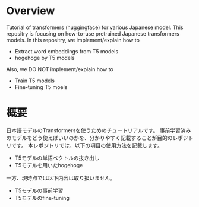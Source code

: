 # Overview
Tutorial of transformers (huggingface) for various Japanese model.
This repositry is focusing on how-to-use pretrained Japanese transformers models.
In this repositry, we implement/explain how to
* Extract word embeddings from T5 models
* hogehoge by T5 models

Also, we DO NOT implement/explain how to
* Train T5 models
* Fine-tuning T5 moels

# 概要
日本語モデルのTransformersを使うためのチュートリアルです。
事前学習済みのモデルをどう使えばいいのかを、分かりやすく記載することが目的のレポジトリです。
本レポジトリでは、以下の項目の使用方法を記載します。
* T5モデルの単語ベクトルの抜き出し
* T5モデルを用いたhogehoge

一方、現時点では以下内容は取り扱いません。
* T5モデルの事前学習
* T5モデルのfine-tuning

